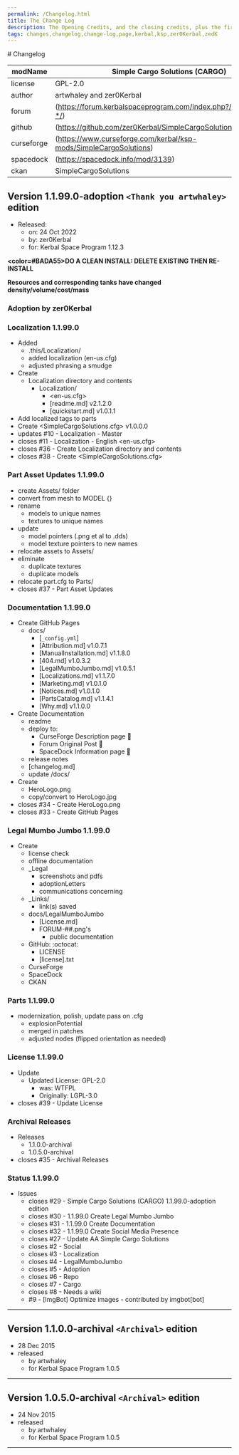 ```yaml
---
permalink: /Changelog.html
title: The Change Log
description: The Opening Credits, and the closing credits, plus the first of two (or is three) end credit scenes
tags: changes,changelog,change-log,page,kerbal,ksp,zer0Kerbal,zedK
---
```


<!-- 
hdr-changelog.md v1.0.0.0
Simple Cargo Solutions (CARGO)
created: 13 May 2022
updated:
CC BY-ND 4.0 by zer0Kerbal
--># Changelog  
  
| modName    | Simple Cargo Solutions (CARGO)                                    |
| ---------- | ----------------------------------------------------------------- |
| license    | GPL-2.0                                                           |
| author     | artwhaley and zer0Kerbal                                          |
| forum      | (https://forum.kerbalspaceprogram.com/index.php?/topic/210255-*/) |
| github     | (https://github.com/zer0Kerbal/SimpleCargoSolutions)              |
| curseforge | (https://www.curseforge.com/kerbal/ksp-mods/SimpleCargoSolutions) |
| spacedock  | (https://spacedock.info/mod/3139)                                 |
| ckan       | SimpleCargoSolutions                                              |

## Version 1.1.99.0-adoption `<Thank you artwhaley>` edition

* Released:
  * on: 24 Oct 2022
  * by: zer0Kerbal
  * for: Kerbal Space Program 1.12.3

<b><color=#BADA55>DO A CLEAN INSTALL: DELETE EXISTING THEN RE-INSTALL</color></b>

<b>Resources and corresponding tanks have changed density/volume/cost/mass </b>

### Adoption by zer0Kerbal

### Localization 1.1.99.0

* Added
  * .this/Localization/
  * added localization (en-us.cfg)
  * adjusted phrasing a smudge
* Create
  * Localization directory and contents
    * Localization/
      * <en-us.cfg>
      * [readme.md] v2.1.2.0
      * [quickstart.md] v1.0.1.1
* Add localized tags to parts
* Create <SimpleCargoSolutions.cfg> v1.0.0.0
* updates #10 - Localization - Master
* closes #11 - Localization - English <en-us.cfg>
* closes #36 - Create Localization directory and contents
* closes #38 - Create <SimpleCargoSolutions.cfg>

### Part Asset Updates 1.1.99.0

* create Assets/ folder
* convert from mesh to MODEL {}
* rename
  * models to unique names
  * textures to unique names
* update
  * model pointers (.png et al to .dds)
  * model texture pointers to new names
* relocate assets to Assets/
* eliminate
  * duplicate textures
  * duplicate models
* relocate part.cfg to Parts/
* closes #37 - Part Asset Updates

### Documentation 1.1.99.0

* Create GitHub Pages
  * docs/
    * [`_config.yml`]
    * [Attribution.md] v1.0.7.1
    * [ManualInstallation.md] v1.1.8.0
    * [404.md] v1.0.3.2
    * [LegalMumboJumbo.md] v1.0.5.1
    * [Localizations.md] v1.1.7.0
    * [Marketing.md] v1.0.1.0
    * [Notices.md] v1.0.1.0
    * [PartsCatalog.md] v1.1.4.1
    * [Why.md] v1.1.0.0
* Create Documentation
  * readme
  * deploy to:
    * CurseForge Description page 🤬
    * Forum Original Post 🐰
    * SpaceDock Information page 🌮
  * release notes
  * [changelog.md]
  * update /docs/
* Create
  * HeroLogo.png
  * copy/convert to HeroLogo.jpg
* closes #34 - Create HeroLogo.png
* closes #33 - Create GitHub Pages

### Legal Mumbo Jumbo 1.1.99.0

* Create
  * license check
  * offline documentation
  * _Legal
    * screenshots and pdfs
    * adoptionLetters
    * communications concerning
  * _Links/
    * link(s) saved
  * docs/LegalMumboJumbo
    * [License.md]
    * FORUM-##.png's
      * public documentation
  * GitHub: :octocat:
    * LICENSE
    * [license].txt
  * CurseForge
  * SpaceDock
  * CKAN

### Parts  1.1.99.0

* modernization, polish, update pass on .cfg
  * explosionPotential
  * merged in patches
  * adjusted nodes (flipped orientation as needed)

### License 1.1.99.0

* Update
  * Updated License: GPL-2.0
    * was: WTFPL
    * Originally: LGPL-3.0
* closes #39 - Update License

### Archival Releases

* Releases
  * 1.1.0.0-archival
  * 1.0.5.0-archival
* closes #35 - Archival Releases

### Status 1.1.99.0

* Issues
  * closes #29 - Simple Cargo Solutions (CARGO) 1.1.99.0-adoption <Thank you artwhaley> edition
  * closes #30 - 1.1.99.0 Create Legal Mumbo Jumbo
  * closes #31 - 1.1.99.0 Create Documentation
  * closes #32 - 1.1.99.0 Create Social Media Presence
  * closes #27 - Update AA Simple Cargo Solutions
  * closes #2 - Social
  * closes #3 - Localization
  * closes #4 - LegalMumboJumbo
  * closes #5 - Adoption
  * closes #6 - Repo
  * closes #7 - Cargo
  * closes #8 - Needs a wiki
  * #9 - [ImgBot] Optimize images - contributed by imgbot[bot]

---

## Version 1.1.0.0-archival `<Archival>` edition

* 28 Dec 2015
* released
  * by artwhaley
  * for Kerbal Space Program 1.0.5

---

## Version 1.0.5.0-archival `<Archival>` edition

* 24 Nov 2015
* released
  * by artwhaley
  * for Kerbal Space Program 1.0.5

---
